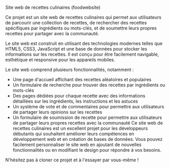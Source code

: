 Site web de recettes culinaires (foodwebsite)

Ce projet est un site web de recettes culinaires qui permet aux utilisateurs de parcourir une collection de recettes, de rechercher des recettes spécifiques par ingrédients ou mots-clés, et de soumettre leurs propres recettes pour partager avec la communauté.

Le site web est construit en utilisant des technologies modernes telles que HTML5, CSS3, JavaScript et une base de données pour stocker les informations sur les recettes. Il est conçu pour être facilement navigable, esthétique et responsive pour les appareils mobiles.

Le site web comprend plusieurs fonctionnalités, notamment :

* Une page d'accueil affichant des recettes aléatoires et populaires
* Un formulaire de recherche pour trouver des recettes par ingrédients ou mots-clés
* Des pages dédiées pour chaque recette avec des informations détaillées sur les ingrédients, les instructions et les astuces
* Un système de vote et de commentaires pour permettre aux utilisateurs de partager leurs opinions sur les recettes
* Un formulaire de soumission de recette pour permettre aux utilisateurs de partager leurs propres recettes avec la communauté
Ce site web de recettes culinaires est un excellent projet pour les développeurs débutants qui souhaitent améliorer leurs compétences en développement web et en création de bases de données. Vous pouvez facilement personnaliser le site web en ajoutant de nouvelles fonctionnalités ou en modifiant le design pour répondre à vos besoins.

N'hésitez pas à cloner ce projet et à l'essayer par vous-même !
